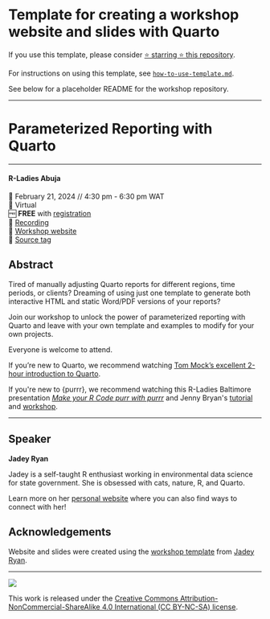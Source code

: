 # Template for creating a workshop website and slides with Quarto

If you use this template, please consider [⭐️ starring ⭐ this repository](https://github.com/jadeynryan/workshop-template).

For instructions on using this template, see [`how-to-use-template.md`](https://github.com/jadeynryan/workshop-template/blob/main/how-to-use-template.md).

See below for a placeholder README for the workshop repository.

------------------------------------------------------------------------

# Parameterized Reporting with Quarto

------------------------------------------------------------------------

#### R-Ladies Abuja

📆 February 21, 2024 // 4:30 pm - 6:30 pm WAT  
🏨 Virtual  
🆓 **FREE** with [registration](https://www.meetup.com/rladies-abuja/events/298688371/)  
🎥 [Recording](https://youtu.be/kQn82pa04jQ?si=Ksvdp0Hdgs1crOD0)  
🏡 [Workshop website](https://jadeyryan.quarto.pub/rladies-abuja-quarto-params)  
🔖 [Source tag](https://github.com/jadeynryan/parameterized-quarto-workshop/releases/tag/rladies-abuja)

## Abstract

Tired of manually adjusting Quarto reports for different regions, time
periods, or clients? Dreaming of using just one template to generate
both interactive HTML and static Word/PDF versions of your reports?

Join our workshop to unlock the power of parameterized reporting with
Quarto and leave with your own template and examples to modify for your
own projects.

Everyone is welcome to attend. 

If you’re new to Quarto, we recommend
watching [Tom Mock’s excellent 2-hour introduction to
Quarto](https://www.youtube.com/watch?v=yvi5uXQMvu4).

If you're new to {purrr}, we recommend watching this R-Ladies Baltimore presentation [*Make your R Code purr with purrr*](https://www.youtube.com/watch?v=IewsPpjKElc) and Jenny Bryan's [tutorial](https://jennybc.github.io/purrr-tutorial/) and [workshop](https://github.com/jennybc/row-oriented-workflows).

------------------------------------------------------------------------

## Speaker

**Jadey Ryan**

Jadey is a self-taught R enthusiast working in environmental data
science for state government. She is obsessed with cats, nature, R, and
Quarto.

Learn more on her [personal website](https://jadeyryan.com) where you can also find ways to connect with her!

## Acknowledgements

Website and slides were created using the [workshop template](https://github.com/jadeynryan/workshop-template) from [Jadey Ryan](https://jadeyryan.com).

------------------------------------------------------------------------

![](https://licensebuttons.net/l/by-nc-sa/4.0/88x31.png)

This work is released under the [Creative Commons Attribution-NonCommercial-ShareAlike 4.0 International (CC BY-NC-SA) license](https://creativecommons.org/licenses/by-nc-sa/4.0/).
